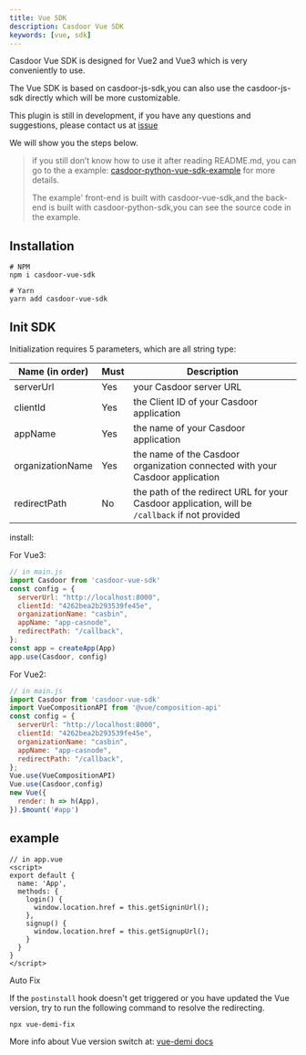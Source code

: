 ```yaml
---
title: Vue SDK
description: Casdoor Vue SDK
keywords: [vue, sdk]
---
```


Casdoor Vue SDK is designed for Vue2 and Vue3 which is  very conveniently to use. 

The Vue SDK is based on casdoor-js-sdk,you can also use the casdoor-js-sdk directly which will be more customizable. 

This plugin is still in development, if you have any questions and suggestions, please contact us at [issue](https://github.com/casdoor/casdoor-vue-sdk/issues)

We will show you the steps below.

> if you still don’t know how to use it after reading README.md, you can go to the a example: [casdoor-python-vue-sdk-example](https://github.com/casdoor/casdoor-python-vue-sdk-example)
 for more details.
> 
> The example' front-end is built with casdoor-vue-sdk,and the back-end is built with casdoor-python-sdk,you can see the source code in the example.

## Installation

~~~shell script
# NPM
npm i casdoor-vue-sdk

# Yarn
yarn add casdoor-vue-sdk
~~~

## Init SDK

Initialization requires 5 parameters, which are all string type:

| Name (in order)  | Must | Description                                         |
| ---------------- | ---- | --------------------------------------------------- |
| serverUrl  | Yes  | your Casdoor server URL               |
| clientId         | Yes  | the Client ID of your Casdoor application                        |
| appName           | Yes  | the name of your Casdoor application |
| organizationName     | Yes  | the name of the Casdoor organization connected with your Casdoor application                    |
| redirectPath     | No  | the path of the redirect URL for your Casdoor application, will be `/callback` if not provided              |


install:

For Vue3:
```javascript
// in main.js
import Casdoor from 'casdoor-vue-sdk'
const config = {
  serverUrl: "http://localhost:8000",
  clientId: "4262bea2b293539fe45e",
  organizationName: "casbin",
  appName: "app-casnode",
  redirectPath: "/callback",
};
const app = createApp(App)
app.use(Casdoor, config)
```

For Vue2:

```javascript
// in main.js
import Casdoor from 'casdoor-vue-sdk'
import VueCompositionAPI from '@vue/composition-api'
const config = {
  serverUrl: "http://localhost:8000",
  clientId: "4262bea2b293539fe45e",
  organizationName: "casbin",
  appName: "app-casnode",
  redirectPath: "/callback",
};
Vue.use(VueCompositionAPI)
Vue.use(Casdoor,config)
new Vue({
  render: h => h(App),
}).$mount('#app')
```

## example

```vue
// in app.vue
<script>
export default {
  name: 'App',
  methods: {
    login() {
      window.location.href = this.getSigninUrl();
    },
    signup() {
      window.location.href = this.getSignupUrl();
    }
  }
}
</script>
```
Auto Fix

If the `postinstall` hook doesn't get triggered or you have updated the Vue version, try to run the following command to resolve the redirecting.
```shell
npx vue-demi-fix
```

More info about Vue version switch at: [vue-demi docs](https://github.com/vueuse/vue-demi) 
